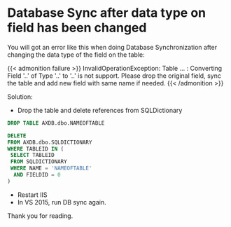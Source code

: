 # Database Sync after data type on field has been changed


You will got an error like this when doing Database Synchronization after changing the data type of the field on the table:

{{< admonition failure >}}
InvalidOperationException: Table ... : Converting Field '..' of Type '..' to '..' is not support. Please drop the original field, sync the table and add new field with same name if needed.
{{< /admonition >}}

Solution:

* Drop the table and delete references from SQLDictionary

```sql
DROP TABLE AXDB.dbo.NAMEOFTABLE

DELETE
FROM AXDB.dbo.SQLDICTIONARY
WHERE TABLEID IN (
 SELECT TABLEID
 FROM SQLDICTIONARY
 WHERE NAME = 'NAMEOFTABLE'
  AND FIELDID = 0
)
```

* Restart IIS
* In VS 2015, run DB sync again.

Thank you for reading.

